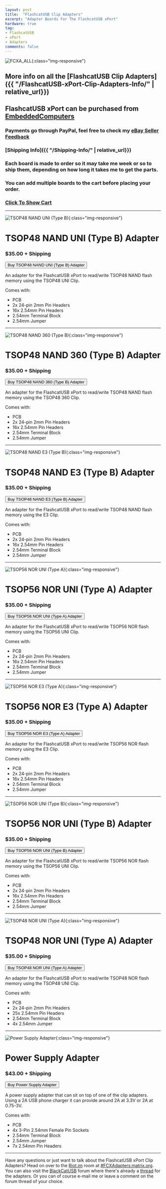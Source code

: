 ```yaml
---
layout: post
title:  "FlashcatUSB Clip Adapters"
excerpt: "Adapter Boards For The FlashcatUSB xPort"
hardware: true
tag:
- FlashcatUSB
- xPort
- Adapters
comments: false
---
```

![FCXA_ALL](/assets/img/FlashcatAdapters/FCXA_ALL.jpg){:class="img-responsive"}

## More info on all the [FlashcatUSB Clip Adapters]({{ "/FlashcatUSB-xPort-Clip-Adapters-Info/" | relative_url}})
## FlashcatUSB xPort can be purchased from [EmbeddedComputers](http://www.embeddedcomputers.net/products/FlashcatUSB_xPort/)
### Payments go through PayPal, feel free to check my [eBay Seller Feedback](https://feedback.ebay.com/ws/eBayISAPI.dll?ViewFeedback2&userid=zeigren&ftab=FeedbackAsSeller&searchInterval=30)
### [Shipping Info]({{ "/Shipping-Info/" | relative_url}})
### Each board is made to order so it may take me week or so to ship them, depending on how long it takes me to get the parts.
### You can add multiple boards to the cart before placing your order.
### <a href="#" class="snipcart-checkout">Click To Show Cart</a>

---

![TSOP48 NAND UNI (Type B)](/assets/img/FlashcatAdapters/48_NANDUNI_B.jpg){:class="img-responsive"}
# TSOP48 NAND UNI (Type B) Adapter
### $35.00 + Shipping
<button
    class="snipcart-add-item"
    data-item-id="4"
    data-item-name="TSOP48 NAND UNI (Type B) Adapter"
    data-item-price="35.00"
    data-item-weight="200"
    data-item-image="https://zeigren.github.io/assets/img/FlashcatAdapters/48_NANDUNI_B.jpg"
    data-item-url="https://zeigren.github.io/FlashcatUSB-xPort-Clip-Adapters/"
    data-item-description="TSOP48 NAND UNI (Type B) Adapter for FlashcatUSB xPort">
    Buy TSOP48 NAND UNI (Type B) Adapter
</button>

An adapter for the FlashcatUSB xPort to read/write TSOP48 NAND flash memory using the TSOP48 UNI Clip.

Comes with:
- PCB
- 2x 24-pin 2mm Pin Headers
- 16x 2.54mm Pin Headers
- 2.54mm Terminal Block
- 2.54mm Jumper

---

![TSOP48 NAND 360 (Type B)](/assets/img/FlashcatAdapters/48_NAND360_B.jpg){:class="img-responsive"}
# TSOP48 NAND 360 (Type B) Adapter
### $35.00 + Shipping
<button
    class="snipcart-add-item"
    data-item-id="5"
    data-item-name="TSOP48 NAND 360 (Type B) Adapter"
    data-item-price="35.00"
    data-item-weight="200"
    data-item-image="https://zeigren.github.io/assets/img/FlashcatAdapters/48_NAND360_B.jpg"
    data-item-url="https://zeigren.github.io/FlashcatUSB-xPort-Clip-Adapters/"
    data-item-description="TSOP48 NAND 360 (Type B) Adapter for FlashcatUSB xPort">
    Buy TSOP48 NAND 360 (Type B) Adapter
</button>

An adapter for the FlashcatUSB xPort to read/write TSOP48 NAND flash memory using the TSOP48 360 Clip.

Comes with:
- PCB
- 2x 24-pin 2mm Pin Headers
- 16x 2.54mm Pin Headers
- 2.54mm Terminal Block
- 2.54mm Jumper

---

![TSOP48 NAND E3 (Type B)](/assets/img/FlashcatAdapters/48_NANDE3_B.jpg){:class="img-responsive"}
# TSOP48 NAND E3 (Type B) Adapter
### $35.00 + Shipping
<button
    class="snipcart-add-item"
    data-item-id="6"
    data-item-name="TSOP48 NAND E3 (Type B) Adapter"
    data-item-price="35.00"
    data-item-weight="200"
    data-item-image="https://zeigren.github.io/assets/img/FlashcatAdapters/48_NANDE3_B.jpg"
    data-item-url="https://zeigren.github.io/FlashcatUSB-xPort-Clip-Adapters/"
    data-item-description="TSOP48 NAND E3 (Type B) Adapter for FlashcatUSB xPort">
    Buy TSOP48 NAND E3 (Type B) Adapter
</button>

An adapter for the FlashcatUSB xPort to read/write TSOP48 NAND flash memory using the E3 Clip.

Comes with:
- PCB
- 2x 24-pin 2mm Pin Headers
- 16x 2.54mm Pin Headers
- 2.54mm Terminal Block
- 2.54mm Jumper

---

![TSOP56 NOR UNI (Type A)](/assets/img/FlashcatAdapters/56_NORUNI_A.jpg){:class="img-responsive"}
# TSOP56 NOR UNI (Type A) Adapter
### $35.00 + Shipping
<button
    class="snipcart-add-item"
    data-item-id="7"
    data-item-name="TSOP56 NOR UNI (Type A) Adapter"
    data-item-price="35.00"
    data-item-weight="200"
    data-item-image="https://zeigren.github.io/assets/img/FlashcatAdapters/56_NORUNI_A.jpg"
    data-item-url="https://zeigren.github.io/FlashcatUSB-xPort-Clip-Adapters/"
    data-item-description="TSOP56 NOR UNI (Type A) Adapter for FlashcatUSB xPort">
    Buy TSOP56 NOR UNI (Type A) Adapter
</button>

An adapter for the FlashcatUSB xPort to read/write TSOP56 NOR flash memory using the TSOP56 UNI Clip.

Comes with:
- PCB
- 2x 24-pin 2mm Pin Headers
- 16x 2.54mm Pin Headers
- 2.54mm Terminal Block
- 2.54mm Jumper

---

![TSOP56 NOR E3 (Type A)](/assets/img/FlashcatAdapters/56_NORE3_A.jpg){:class="img-responsive"}
# TSOP56 NOR E3 (Type A) Adapter
### $35.00 + Shipping
<button
    class="snipcart-add-item"
    data-item-id="8"
    data-item-name="TSOP56 NOR E3 (Type A) Adapter"
    data-item-price="35.00"
    data-item-weight="200"
    data-item-image="https://zeigren.github.io/assets/img/FlashcatAdapters/56_NORE3_A.jpg"
    data-item-url="https://zeigren.github.io/FlashcatUSB-xPort-Clip-Adapters/"
    data-item-description="TSOP56 NOR E3 (Type A) Adapter for FlashcatUSB xPort">
    Buy TSOP56 NOR E3 (Type A) Adapter
</button>

An adapter for the FlashcatUSB xPort to read/write TSOP56 NOR flash memory using the E3 Clip.

Comes with:
- PCB
- 2x 24-pin 2mm Pin Headers
- 16x 2.54mm Pin Headers
- 2.54mm Terminal Block
- 2.54mm Jumper

---

![TSOP56 NOR UNI (Type B)](/assets/img/FlashcatAdapters/56_NORUNI_B.jpg){:class="img-responsive"}
# TSOP56 NOR UNI (Type B) Adapter
### $35.00 + Shipping
<button
    class="snipcart-add-item"
    data-item-id="9"
    data-item-name="TSOP56 NOR UNI (Type B) Adapter"
    data-item-price="35.00"
    data-item-weight="200"
    data-item-image="https://zeigren.github.io/assets/img/FlashcatAdapters/56_NORUNI_B.jpg"
    data-item-url="https://zeigren.github.io/FlashcatUSB-xPort-Clip-Adapters/"
    data-item-description="TSOP56 NOR UNI (Type B) Adapter for FlashcatUSB xPort">
    Buy TSOP56 NOR UNI (Type B) Adapter
</button>

An adapter for the FlashcatUSB xPort to read/write TSOP56 NOR flash memory using the TSOP56 UNI Clip.

Comes with:
- PCB
- 2x 24-pin 2mm Pin Headers
- 16x 2.54mm Pin Headers
- 2.54mm Terminal Block
- 2.54mm Jumper

---

![TSOP48 NOR UNI (Type A)](/assets/img/FlashcatAdapters/48_NORUNI_A.jpg){:class="img-responsive"}
# TSOP48 NOR UNI (Type A) Adapter
### $35.00 + Shipping
<button
    class="snipcart-add-item"
    data-item-id="10"
    data-item-name="TSOP48 NOR UNI (Type A) Adapter"
    data-item-price="35.00"
    data-item-weight="200"
    data-item-image="https://zeigren.github.io/assets/img/FlashcatAdapters/48_NORUNI_A.jpg"
    data-item-url="https://zeigren.github.io/FlashcatUSB-xPort-Clip-Adapters/"
    data-item-description="TSOP48 NOR UNI (Type A) Adapter for FlashcatUSB xPort">
    Buy TSOP48 NOR UNI (Type A) Adapter
</button>

An adapter for the FlashcatUSB xPort to read/write TSOP48 NOR flash memory using the TSOP48 UNI Clip.

Comes with:
- PCB
- 2x 24-pin 2mm Pin Headers
- 25x 2.54mm Pin Headers
- 2.54mm Terminal Block
- 4x 2.54mm Jumper

---

![Power Supply Adapter](/assets/img/FlashcatAdapters/FCXA_PSU.jpg){:class="img-responsive"}
# Power Supply Adapter
### $43.00 + Shipping
<button
    class="snipcart-add-item"
    data-item-id="11"
    data-item-name="Power Supply Adapter"
    data-item-price="43.00"
    data-item-weight="200"
    data-item-image="https://zeigren.github.io/assets/img/FlashcatAdapters/FCXA_PSU.jpg"
    data-item-url="https://zeigren.github.io/FlashcatUSB-xPort-Clip-Adapters/"
    data-item-description="Power Supply Adapter for FlashcatUSB xPort">
    Buy Power Supply Adapter
</button>

A power supply adapter that can sit on top of one of the clip adapters. Using a 2A USB phone charger it can provide around 2A at 3.3V or 2A at 0.75-3V.

Comes with:
- PCB
- 4x 3-Pin 2.54mm Female Pin Sockets
- 2.54mm Terminal Block
- 2.54mm Jumper
- 7x 2.54mm Pin Headers

---

Have any questions or just want to talk about the FlashcatUSB xPort Clip Adapters? Head on over to the [Riot.im](https://riot.im) room at [#FCXAdapters:matrix.org](https://riot.im/app/#/room/#FCXAdapters:matrix.org). You can also visit the [BlackCatUSB](https://www.blackcatusb.net/index.php) forum where there's already a [thread](https://www.blackcatusb.net/index.php?threads/tsop56-48-nor-nand-clip-adapters-for-the-flashcatusb-xport.493/) for the adapters. Or you can of course e-mail me or leave a comment on the forum thread of your choice.
